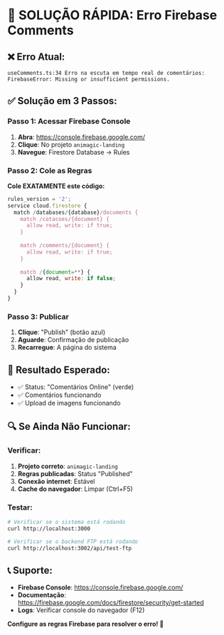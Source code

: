 # 🚨 SOLUÇÃO RÁPIDA: Erro Firebase Comments

## ❌ **Erro Atual:**
```
useComments.ts:34 Erro na escuta em tempo real de comentários: FirebaseError: Missing or insufficient permissions.
```

## ✅ **Solução em 3 Passos:**

### **Passo 1: Acessar Firebase Console**
1. **Abra**: https://console.firebase.google.com/
2. **Clique**: No projeto `animagic-landing`
3. **Navegue**: Firestore Database → Rules

### **Passo 2: Cole as Regras**
**Cole EXATAMENTE este código:**
```javascript
rules_version = '2';
service cloud.firestore {
  match /databases/{database}/documents {
    match /cotacoes/{document} {
      allow read, write: if true;
    }
    
    match /comments/{document} {
      allow read, write: if true;
    }
    
    match /{document=**} {
      allow read, write: if false;
    }
  }
}
```

### **Passo 3: Publicar**
1. **Clique**: "Publish" (botão azul)
2. **Aguarde**: Confirmação de publicação
3. **Recarregue**: A página do sistema

## 🎯 **Resultado Esperado:**
- ✅ Status: "Comentários Online" (verde)
- ✅ Comentários funcionando
- ✅ Upload de imagens funcionando

## 🔍 **Se Ainda Não Funcionar:**

### **Verificar:**
1. **Projeto correto**: `animagic-landing`
2. **Regras publicadas**: Status "Published"
3. **Conexão internet**: Estável
4. **Cache do navegador**: Limpar (Ctrl+F5)

### **Testar:**
```bash
# Verificar se o sistema está rodando
curl http://localhost:3000

# Verificar se o backend FTP está rodando
curl http://localhost:3002/api/test-ftp
```

## 📞 **Suporte:**
- **Firebase Console**: https://console.firebase.google.com/
- **Documentação**: https://firebase.google.com/docs/firestore/security/get-started
- **Logs**: Verificar console do navegador (F12)

**Configure as regras Firebase para resolver o erro! 🔧**







